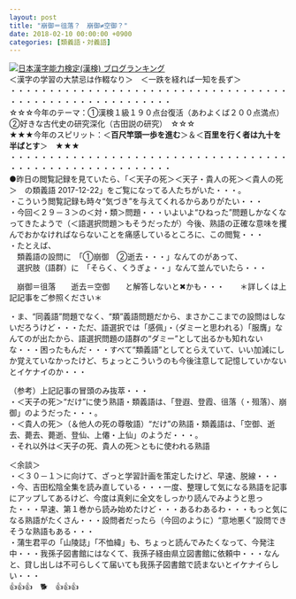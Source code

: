 ```yaml
---
layout: post
title: "崩御＝徂落？　崩御≠空御？"
date: 2018-02-10 00:00:00 +0900
categories: [類義語・対義語]
---
```


[![](/syuusyuu9701/assets/images/崩御＝徂落？-崩御≠空御？-br_c_3028_1.gif)](http://blog.with2.net/link.php?1659096:3028 "日本漢字能力検定(漢検) ブログランキングへ")[日本漢字能力検定(漢検) ブログランキング](http://blog.with2.net/link.php?1659096:3028)  
＜漢字の学習の大禁忌は作輟なり＞　＜一跌を経れば一知を長ず＞  
・・・・・・・・・・・・・・・・・・・・・・・・・・・・・・・・・・・・・・・・・・・・・・・・・・・・・・・・・  
☆☆☆今年のテーマ：①漢検１級１９０点台復活（あわよくば２００点満点）　②好きな古代史の研究深化（古田説の研究）　☆☆☆  
★★★今年のスピリット：＜**百尺竿頭一歩を進む**＞＆＜**百里を行く者は九十を半ばとす**＞　★★★  
・・・・・・・・・・・・・・・・・・・・・・・・・・・・・・・・・・・・・・・・・・・・・・・・・・・・・・・・・  
●昨日の閲覧記録を見ていたら、「＜天子の死＞＜天子・貴人の死＞＜貴人の死＞　の類義語 2017-12-22」をご覧になってる人たちがいた・・・。  
・こういう閲覧記録も時々“気づき”を与えてくれるからありがたい・・・  
・今回＜２９－３＞の＜対・類＞問題・・・いよいよ“ひねった”問題しかなくなってきたようで（＜語選択問題＞もそうだったが）今後、熟語の正確な意味を攫んでおかなければならないことを痛感しているところに、この閲覧・・・  
・たとえば、  
　類義語の設問に　「①崩御　②逝去・・・」なんてのがあって、  
　選択肢（語群）に　「そらく、くうぎょ・・」なんて並んでいたら・・・  
  
　崩御＝徂落　　逝去＝空御　　と解答しないと✖かも・・・　　＊詳しくは上記記事をご参照ください＊  
  
・ま、“同義語”問題でなく、“類”義語問題だから、まさかここまでの設問はしないだろうけど・・・ただ、語選択では「感佩」・（ダミーと思われる）「服膺」なんてのが出たから、語選択問題の語群の“ダミー”として出るかも知れないな・・・困ったもんだ・・・すべて“類義語”としてとらえていて、いい加減にしか覚えていなかったけど、ちょっとこういうのも今後注意して記憶していかないとイケナイのか・・・  
  
（参考）上記記事の冒頭のみ抜萃・・・  
・＜天子の死＞“だけ”に使う熟語・類義語は、「登遐、登霞、徂落（・殂落）、崩御」のようだった・・・。  
・＜貴人の死＞（＆他人の死の尊敬語）“だけ”の熟語・類義語は、「空御、逝去、薨去、薨逝、登仙、上僊・上仙」のようだ・・・。  
・それ以外は＜天子の死、貴人の死＞ともに使われる熟語  
  
  
＜余談＞  
・＜３０－１＞に向けて、ざっと学習計画を策定したけど、早速、脱線・・・  
・今、吉田松陰全集を読み直している・・・一度、整理して気になる熟語を記事にアップしてあるけど、今度は真剣に全文をしっかり読んでみようと思った・・・早速、第１巻から読み始めたけど・・・あるわあるわ・・・もっと気になる熟語がたくさん・・・設問者だったら（今回のように）“意地悪く”設問できそうな熟語もある・・・  
・蒲生君平の「山陵誌」「不恤緯」も、ちょっと読んでみたくなって、今発注中・・・我孫子図書館にはなくて、我孫子経由県立図書館に依頼中・・・なんと、貸し出しは不可らしくて届いても我孫子図書館で読まないとイケナイらしい・・・  
👍👍👍　🐕　👍👍👍　